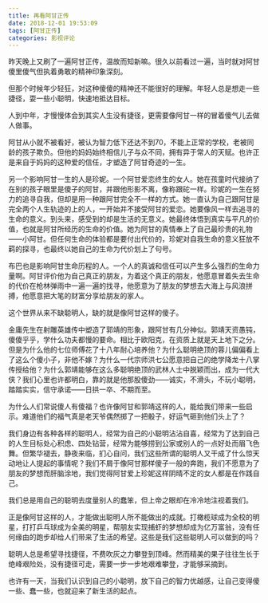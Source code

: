 ```yaml
---
title: 再看阿甘正传
date: 2018-12-01 19:53:09
tags: [阿甘正传]
categories: 影视评论
---
```


昨天晚上又刷了一遍阿甘正传，温故而知新嘛。很久以前看过一遍，当时就对阿甘傻里傻气但执着勇敢的精神印象深刻。

但那个时候年少轻狂，对这种傻傻的精神还不能很好的理解。年轻人总是想走一些捷径，耍一些小聪明，快速地抵达目标。

人到中年，才慢慢体会到其实人生没有捷径，更需要像阿甘一样的冒着傻气儿去做人做事。

阿甘从小就不被看好，被认为智力低下还达不到70，不能上正常的学校，老被同龄的孩子欺负。但他的妈妈始终相信儿子与众不同，拥有异于常人的天赋。也许正是来自于妈妈的这种爱的信任，才塑造了阿甘奇迹的一生。

另一个影响阿甘一生的人是珍妮。一个阿甘爱恋终生的女人。她在孩童时代接纳了在别的孩子眼里是傻子的阿甘，并跟他形影不离，像称跟砣一样。珍妮的一生在努力的追寻自我，但却是用一种跟阿甘完全不一样的方式。她一直认为自己跟阿甘是完全两个人生轨迹的上的人，一开始并不接受阿甘的爱恋。她要像风一样去追寻的生命的意义。到头来，感受到的却是生活的无意义。她最终体悟到真实与平凡的价值，也就是阿甘所经历的生命的价值。她为阿甘的真情奉上了自己最珍贵的礼物——小阿甘。但任何生命的体验都是要付出代价的，珍妮对自我生命的意义狂放不羁的探寻，也最终以她自己的生命为代价划上了句号。

布巴也是影响阿甘生命历程的人。一个人的真诚和信任可以产生多么强烈的生命力量啊。阿甘评价他为自己真正的朋友，为着这个真正的朋友，他愿意冒着失去生命的代价在枪林弹雨中一遍一遍的找寻，他愿意为了朋友的梦想去大海上与风浪拼搏，他愿意把大笔的财富分享给朋友的家人。

这个世界从来不缺聪明人，缺的就是像阿甘这样的傻子。

金庸先生在射雕英雄传中塑造了郭靖的形象，跟阿甘有几分神似。郭靖天资愚钝，傻傻乎乎，学什么功夫都慢的要命。相比于欧阳克，在资质上就是天上地下之分。但是为什么他的七位师傅花了十八年耐心培养他？为什么聪明绝顶的蓉儿偏偏看上了这么个傻小子，非他不嫁？为什么一代宗师洪七公愿意把自己的绝学降龙十八掌传授给他？为什么郭靖能够在这么多聪明绝顶的武林人士中脱颖而出，成为一代大侠？我们心里也许都明白，靠的就是他那股傻劲——诚实，不滑头，不玩小聪明，踏踏实实，信守承诺——日拱一卒、不期而至。

为什么人们常说傻人有傻福？也许像阿甘和郭靖这样的人，能给我们带来一些启示。难道他们的福气真是老天爷偶然掷了一把骰子，好运气砸到他们头上了？

我们身边有各种各样的聪明人，经常为自己的小聪明沾沾自喜，经常为了达到自己的人生目标处心积虑、四处钻营，经常为能够捞到公家或别人的一点好处而眉飞色舞。但繁华褪去，静夜来临，扪心自问，我们这些所谓的聪明人又干成了什么惊天动地让人提起的事情呢？我们不屑于像阿甘那样傻子一般的奔跑，我们不愿意为了朋友的梦想而肝脑涂地，我们觉得阿甘爱上珍妮这样阴晴不定的女人都是在作践自己。

我们总是用自己的聪明去度量别人的蠢笨，但上帝之眼却在冷冷地注视着我们。

正是像阿甘这样的人，才能做出聪明人所不能做出的成就。打橄榄球成为全校的明星，打打乒乓球成为全美的明星，帮朋友实现捕虾的梦想却成为亿万富翁，没有任何缘由的跑步却给人们带来了生活的希望。这些是我们这些聪明人可以做到的吗？

聪明人总是希望寻找捷径，不费吹灰之力攀登到顶峰。然而精美的果子往往生长于绝峰艰险处，没有捷径可走，需要一步一步地艰难攀登，才能够采摘到。

也许有一天，当我们认识到自己的小聪明，放下自己的智力优越感，让自己变得傻一些、蠢一些，也就迎来了新生活的起点。
